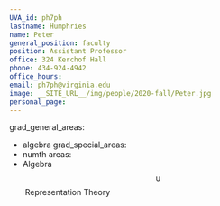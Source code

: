 ```yaml
---
UVA_id: ph7ph
lastname: Humphries
name: Peter
general_position: faculty
position: Assistant Professor
office: 324 Kerchof Hall
phone: 434-924-4942
office_hours: 
email: ph7ph@virginia.edu
image: __SITE_URL__/img/people/2020-fall/Peter.jpg
personal_page: 
---
```


grad_general_areas:
  - algebra
grad_special_areas:
  - numth
areas:
  - Algebra&nbsp;$$\cup$$&nbsp;Representation Theory

